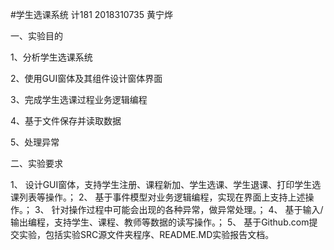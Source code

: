 #学生选课系统 计181 2018310735 黄宁烨


一、实验目的

1、分析学生选课系统

2、使用GUI窗体及其组件设计窗体界面

3、完成学生选课过程业务逻辑编程

4、基于文件保存并读取数据

5、处理异常

二、实验要求

1、	设计GUI窗体，支持学生注册、课程新加、学生选课、学生退课、打印学生选课列表等操作。；
2、	基于事件模型对业务逻辑编程，实现在界面上支持上述操作。；
3、	针对操作过程中可能会出现的各种异常，做异常处理。；
4、	基于输入/输出编程，支持学生、课程、教师等数据的读写操作。；
5、	基于Github.com提交实验，包括实验SRC源文件夹程序、README.MD实验报告文档。
